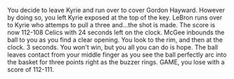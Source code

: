 You decide to leave Kyrie and run over to cover Gordon Hayward.  However by doing so, you left Kyrie exposed at the top of the key.  LeBron runs over to Kyrie who attemps to pull a three and...the shot is made.  The score is now 112-108 Celics with 24 seconds left on the clock.  McGee inbounds the ball to you as you find a clear opening.  You look to the rim, and then at the clock.  3 seconds.  You won't win, but you all you can do is hope.  The ball leaves contact from your middle finger as you see the ball perfectly arc into the basket for three points right as the buzzer rings.  GAME, you lose with a score of 112-111.
